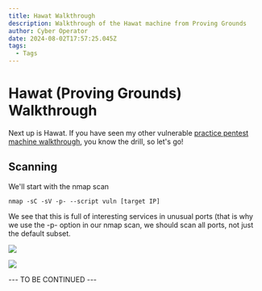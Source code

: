 ```yaml
---
title: Hawat Walkthrough
description: Walkthrough of the Hawat machine from Proving Grounds
author: Cyber Operator
date: 2024-08-02T17:57:25.045Z
tags:
  - Tags
---
```

# Hawat (Proving Grounds) Walkthrough

Next up is Hawat.  If you have seen my other vulnerable [practice pentest machine walkthrough](https://cyberoperator.com/tags/exploitable/), you know the drill, so let's go!

## Scanning

We'll start with the nmap scan

`nmap -sC -sV -p- --script vuln [target IP]`

We see that this is full of interesting services in unusual ports (that is why we use the -p- option in our nmap scan, we should scan all ports, not just the default subset.

![](/static/img/screenshot-2024-08-02-at-2.04.14 pm.png)

![](/static/img/screenshot-2024-08-02-at-2.04.41 pm.png)

\--- TO BE CONTINUED ---